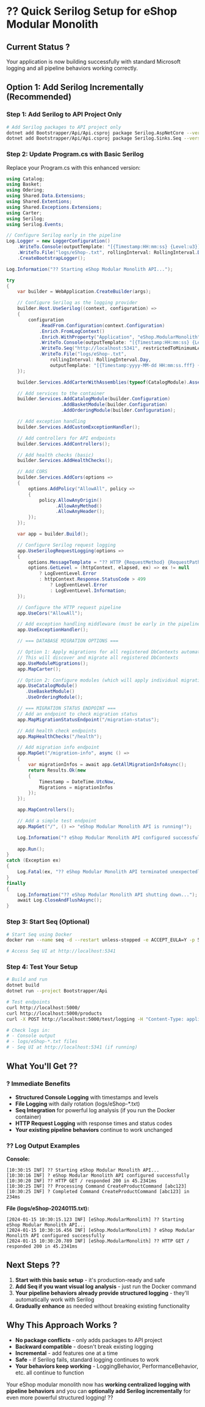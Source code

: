 # ?? **Quick Serilog Setup for eShop Modular Monolith**

## **Current Status** ?
Your application is now building successfully with standard Microsoft logging and all pipeline behaviors working correctly.

## **Option 1: Add Serilog Incrementally (Recommended)**

### **Step 1: Add Serilog to API Project Only**

```bash
# Add Serilog packages to API project only
dotnet add Bootstrapper/Api/Api.csproj package Serilog.AspNetCore --version 8.0.3
dotnet add Bootstrapper/Api/Api.csproj package Serilog.Sinks.Seq --version 7.0.1
```

### **Step 2: Update Program.cs with Basic Serilog**

Replace your Program.cs with this enhanced version:

```csharp
using Catalog;
using Basket;
using Odering;
using Shared.Data.Extensions;
using Shared.Extentions;
using Shared.Exceptions.Extensions;
using Carter;
using Serilog;
using Serilog.Events;

// Configure Serilog early in the pipeline
Log.Logger = new LoggerConfiguration()
    .WriteTo.Console(outputTemplate: "[{Timestamp:HH:mm:ss} {Level:u3}] {Message:lj}{NewLine}{Exception}")
    .WriteTo.File("logs/eShop-.txt", rollingInterval: RollingInterval.Day)
    .CreateBootstrapLogger();

Log.Information("?? Starting eShop Modular Monolith API...");

try
{
    var builder = WebApplication.CreateBuilder(args);

    // Configure Serilog as the logging provider
    builder.Host.UseSerilog((context, configuration) =>
    {
        configuration
            .ReadFrom.Configuration(context.Configuration)
            .Enrich.FromLogContext()
            .Enrich.WithProperty("Application", "eShop.ModularMonolith")
            .WriteTo.Console(outputTemplate: "[{Timestamp:HH:mm:ss} {Level:u3}] {Message:lj} {Properties:j}{NewLine}{Exception}")
            .WriteTo.Seq("http://localhost:5341", restrictedToMinimumLevel: LogEventLevel.Debug)
            .WriteTo.File("logs/eShop-.txt", 
                rollingInterval: RollingInterval.Day,
                outputTemplate: "[{Timestamp:yyyy-MM-dd HH:mm:ss.fff} {Level:u3}] [{Application}] {Message:lj} {Properties:j}{NewLine}{Exception}");
    });

    builder.Services.AddCarterWithAssemblies(typeof(CatalogModule).Assembly);

    // Add services to the container
    builder.Services.AddCatalogModule(builder.Configuration)
                    .AddBasketModule(builder.Configuration)
                    .AddOrderingModule(builder.Configuration);

    // Add exception handling
    builder.Services.AddCustomExceptionHandler();

    // Add controllers for API endpoints
    builder.Services.AddControllers();

    // Add health checks (basic)
    builder.Services.AddHealthChecks();

    // Add CORS
    builder.Services.AddCors(options =>
    {
        options.AddPolicy("AllowAll", policy =>
        {
            policy.AllowAnyOrigin()
                  .AllowAnyMethod()
                  .AllowAnyHeader();
        });
    });

    var app = builder.Build();

    // Configure Serilog request logging
    app.UseSerilogRequestLogging(options =>
    {
        options.MessageTemplate = "?? HTTP {RequestMethod} {RequestPath} responded {StatusCode} in {Elapsed:0.0000}ms";
        options.GetLevel = (httpContext, elapsed, ex) => ex != null 
            ? LogEventLevel.Error 
            : httpContext.Response.StatusCode > 499 
                ? LogEventLevel.Error 
                : LogEventLevel.Information;
    });

    // Configure the HTTP request pipeline
    app.UseCors("AllowAll");

    // Add exception handling middleware (must be early in the pipeline)
    app.UseExceptionHandler();

    // === DATABASE MIGRATION OPTIONS ===

    // Option 1: Apply migrations for all registered DbContexts automatically
    // This will discover and migrate all registered DbContexts
    app.UseModuleMigrations();
    app.MapCarter();

    // Option 2: Configure modules (which will apply individual migrations)
    app.UseCatalogModule()
       .UseBasketModule()
       .UseOrderingModule();

    // === MIGRATION STATUS ENDPOINT ===
    // Add an endpoint to check migration status
    app.MapMigrationStatusEndpoint("/migration-status");

    // Add health check endpoints
    app.MapHealthChecks("/health");

    // Add migration info endpoint
    app.MapGet("/migration-info", async () =>
    {
        var migrationInfos = await app.GetAllMigrationInfoAsync();
        return Results.Ok(new
        {
            Timestamp = DateTime.UtcNow,
            Migrations = migrationInfos
        });
    });

    app.MapControllers();

    // Add a simple test endpoint
    app.MapGet("/", () => "eShop Modular Monolith API is running!");

    Log.Information("? eShop Modular Monolith API configured successfully");
    
    app.Run();
}
catch (Exception ex)
{
    Log.Fatal(ex, "?? eShop Modular Monolith API terminated unexpectedly");
}
finally
{
    Log.Information("?? eShop Modular Monolith API shutting down...");
    await Log.CloseAndFlushAsync();
}
```

### **Step 3: Start Seq (Optional)**

```bash
# Start Seq using Docker
docker run --name seq -d --restart unless-stopped -e ACCEPT_EULA=Y -p 5341:80 datalust/seq:latest

# Access Seq UI at http://localhost:5341
```

### **Step 4: Test Your Setup**

```bash
# Build and run
dotnet build
dotnet run --project Bootstrapper/Api

# Test endpoints
curl http://localhost:5000/
curl http://localhost:5000/products
curl -X POST http://localhost:5000/test/logging -H "Content-Type: application/json" -d '{"message":"Hello World","delayMs":0}'

# Check logs in:
# - Console output
# - logs/eShop-*.txt files
# - Seq UI at http://localhost:5341 (if running)
```

## **What You'll Get** ??

### **? Immediate Benefits**
- **Structured Console Logging** with timestamps and levels
- **File Logging** with daily rotation (logs/eShop-*.txt)
- **Seq Integration** for powerful log analysis (if you run the Docker container)
- **HTTP Request Logging** with response times and status codes
- **Your existing pipeline behaviors** continue to work unchanged

### **?? Log Output Examples**

**Console:**
```
[10:30:15 INF] ?? Starting eShop Modular Monolith API...
[10:30:16 INF] ? eShop Modular Monolith API configured successfully
[10:30:20 INF] ?? HTTP GET / responded 200 in 45.2341ms
[10:30:25 INF] ?? Processing Command CreateProductCommand [abc123]
[10:30:25 INF] ? Completed Command CreateProductCommand [abc123] in 234ms
```

**File (logs/eShop-20240115.txt):**
```
[2024-01-15 10:30:15.123 INF] [eShop.ModularMonolith] ?? Starting eShop Modular Monolith API...
[2024-01-15 10:30:16.456 INF] [eShop.ModularMonolith] ? eShop Modular Monolith API configured successfully
[2024-01-15 10:30:20.789 INF] [eShop.ModularMonolith] ?? HTTP GET / responded 200 in 45.2341ms
```

## **Next Steps** ??

1. **Start with this basic setup** - it's production-ready and safe
2. **Add Seq if you want visual log analysis** - just run the Docker command
3. **Your pipeline behaviors already provide structured logging** - they'll automatically work with Serilog
4. **Gradually enhance** as needed without breaking existing functionality

## **Why This Approach Works** ?

- **No package conflicts** - only adds packages to API project
- **Backward compatible** - doesn't break existing logging
- **Incremental** - add features one at a time
- **Safe** - if Serilog fails, standard logging continues to work
- **Your behaviors keep working** - LoggingBehavior, PerformanceBehavior, etc. all continue to function

Your eShop modular monolith now has **working centralized logging with pipeline behaviors** and you can **optionally add Serilog incrementally** for even more powerful structured logging! ??